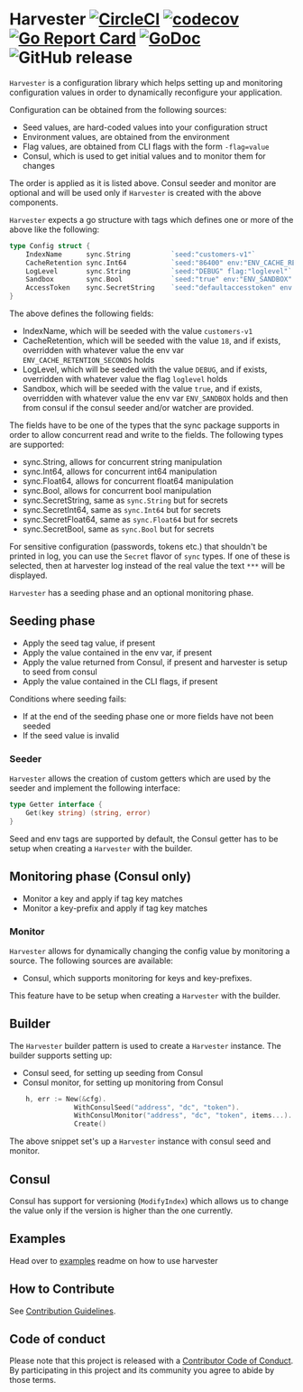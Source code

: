 # Harvester [![CircleCI](https://circleci.com/gh/beatlabs/harvester.svg?style=svg)](https://circleci.com/gh/beatlabs/harvester) [![codecov](https://codecov.io/gh/beatlabs/harvester/branch/master/graph/badge.svg)](https://codecov.io/gh/beatlabs/harvester) [![Go Report Card](https://goreportcard.com/badge/github.com/beatlabs/harvester)](https://goreportcard.com/report/github.com/beatlabs/harvester) [![GoDoc](https://godoc.org/github.com/beatlabs/harvester?status.svg)](https://godoc.org/github.com/beatlabs/harvester) ![GitHub release](https://img.shields.io/github/release/beatlabs/harvester.svg)

`Harvester` is a configuration library which helps setting up and monitoring configuration values in order to dynamically
reconfigure your application.

Configuration can be obtained from the following sources:

- Seed values, are hard-coded values into your configuration struct
- Environment values, are obtained from the environment
- Flag values, are obtained from CLI flags with the form `-flag=value`
- Consul, which is used to get initial values and to monitor them for changes

The order is applied as it is listed above. Consul seeder and monitor are optional and will be used only if `Harvester` is created with the above components.

`Harvester` expects a go structure with tags which defines one or more of the above like the following:

```go
type Config struct {
    IndexName      sync.String          `seed:"customers-v1"`
    CacheRetention sync.Int64           `seed:"86400" env:"ENV_CACHE_RETENTION_SECONDS"`
    LogLevel       sync.String          `seed:"DEBUG" flag:"loglevel"`
    Sandbox        sync.Bool            `seed:"true" env:"ENV_SANDBOX" consul:"/config/sandbox-mode"`
    AccessToken    sync.SecretString    `seed:"defaultaccesstoken" env:"ENV_ACCESS_TOKEN" consul:"/config/access-token"`
}
```

The above defines the following fields:

- IndexName, which will be seeded with the value `customers-v1`
- CacheRetention, which will be seeded with the value `18`, and if exists, overridden with whatever value the env var `ENV_CACHE_RETENTION_SECONDS` holds
- LogLevel, which will be seeded with the value `DEBUG`, and if exists, overridden with whatever value the flag `loglevel` holds
- Sandbox, which will be seeded with the value `true`, and if exists, overridden with whatever value the env var `ENV_SANDBOX` holds and then from consul if the consul seeder and/or watcher are provided.

The fields have to be one of the types that the sync package supports in order to allow concurrent read and write to the fields. The following types are supported:

- sync.String, allows for concurrent string manipulation
- sync.Int64, allows for concurrent int64 manipulation
- sync.Float64, allows for concurrent float64 manipulation
- sync.Bool, allows for concurrent bool manipulation
- sync.SecretString, same as `sync.String` but for secrets
- sync.SecretInt64, same as `sync.Int64` but for secrets
- sync.SecretFloat64, same as `sync.Float64` but for secrets
- sync.SecretBool, same as `sync.Bool` but for secrets

For sensitive configuration (passwords, tokens etc.) that shouldn't be printed in log, you can use the `Secret` flavor of `sync` types. If one of these is selected, then at harvester log instead of the real value the text `***` will be displayed.

`Harvester` has a seeding phase and an optional monitoring phase.

## Seeding phase
  
- Apply the seed tag value, if present
- Apply the value contained in the env var, if present
- Apply the value returned from Consul, if present and harvester is setup to seed from consul
- Apply the value contained in the CLI flags, if present

Conditions where seeding fails:

- If at the end of the seeding phase one or more fields have not been seeded
- If the seed value is invalid

### Seeder

`Harvester` allows the creation of custom getters which are used by the seeder and implement the following interface:

```go
type Getter interface {
    Get(key string) (string, error)
}
```

Seed and env tags are supported by default, the Consul getter has to be setup when creating a `Harvester` with the builder.

## Monitoring phase (Consul only)
  
- Monitor a key and apply if tag key matches
- Monitor a key-prefix and apply if tag key matches

### Monitor

`Harvester` allows for dynamically changing the config value by monitoring a source. The following sources are available:

- Consul, which supports monitoring for keys and key-prefixes.

This feature have to be setup when creating a `Harvester` with the builder.

## Builder

The `Harvester` builder pattern is used to create a `Harvester` instance. The builder supports setting up:

- Consul seed, for setting up seeding from Consul
- Consul monitor, for setting up monitoring from Consul

```go
    h, err := New(&cfg).
                WithConsulSeed("address", "dc", "token").
                WithConsulMonitor("address", "dc", "token", items...).
                Create()
```

The above snippet set's up a `Harvester` instance with consul seed and monitor.

## Consul

Consul has support for versioning (`ModifyIndex`) which allows us to change the value only if the version is higher than the one currently.

## Examples

Head over to [examples](examples) readme on how to use harvester

## How to Contribute

See [Contribution Guidelines](CONTRIBUTE.md).

## Code of conduct

Please note that this project is released with a [Contributor Code of Conduct](https://www.contributor-covenant.org/adopters). By participating in this project and its community you agree to abide by those terms.
